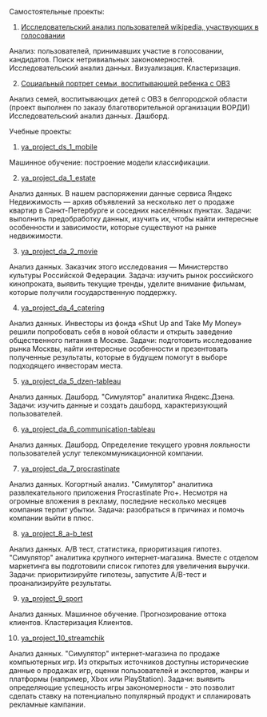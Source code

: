 Самостоятельные проекты:
1. [Исследовательский анализ пользователей wikipedia, участвующих в голосовании](https://github.com/ziadove/master_wiki)

Анализ: пользователей, принимавших участие в голосовании, кандидатов. Поиск нетривиальных закономерностей. 
Исследовательский анализ данных. Визуализация. Кластеризация.

2. [Социальный портрет семьи, воспитывающей ребенка с ОВЗ](https://github.com/ziadove/master_special_needs)

Анализ семей, воспитывающих детей с ОВЗ в белгородской области (проект выполнен по заказу благотворительной организации ВОРДИ)
Исследовательский анализ данных. Дашборд.

Учебные проекты:
1. [ya_project_ds_1_mobile](https://github.com/ziadove/ya_project_ds_1_mobile)

Машинное обучение: построение модели классификации.

2. [ya_project_da_1_estate](https://github.com/ziadove/ya_project_da_1_estate)

Анализ данных.
В нашем распоряжении данные сервиса Яндекс Недвижимость — архив объявлений за несколько лет о продаже квартир в Санкт-Петербурге и соседних населённых пунктах. Задачи: выполнить предобработку данных, изучить их, чтобы найти интересные особенности и зависимости, которые существуют на рынке недвижимости.

3. [ya_project_da_2_movie](https://github.com/ziadove/ya_project_da_2_movie)

Анализ данных. 
Заказчик этого исследования — Министерство культуры Российской Федерации. Задача: изучить рынок российского кинопроката, выявить текущие тренды, уделите внимание фильмам, которые получили государственную поддержку.

4. [ya_project_da_4_catering](https://github.com/ziadove/ya_project_da_4_catering)

Анализ данных.
Инвесторы из фонда «Shut Up and Take My Money» решили попробовать себя в новой области и открыть заведение общественного питания в Москве. Задачи: подготовить исследование рынка Москвы, найти интересные особенности и презентовать полученные результаты, которые в будущем помогут в выборе подходящего инвесторам места.

5. [ya_project_da_5_dzen-tableau](https://github.com/ziadove/ya_project_da_5_dzen-tableau)

Анализ данных. Дашборд.
"Симулятор" аналитика Яндекс.Дзена. Задачи: изучить данные и создать дашборд, характеризующий пользователей.

6. [ya_project_da_6_communication-tableau](https://github.com/ziadove/ya_project_da_6_communication-tableau)

Анализ данных. Дашборд.
Определение текущего уровня лояльности пользователей услуг телекоммуникационной компании.

7. [ya_project_da_7_procrastinate](https://github.com/ziadove/ya_project_da_7_procrastinate)

Анализ данных. Когортный анализ.
"Симулятор" аналитика развлекательного приложения Procrastinate Pro+. Несмотря на огромные вложения в рекламу, последние несколько месяцев компания терпит убытки. Задача: разобраться в причинах и помочь компании выйти в плюс. 

8. [ya_project_8_a-b_test](https://github.com/ziadove/ya_project_8_a-b_test)

Анализ данных. A/B тест, статистика, приоритизация гипотез.
"Симулятор" аналитика крупного интернет-магазина. Вместе с отделом маркетинга вы подготовили список гипотез для увеличения выручки. Задачи: приоритизируйте гипотезы, запустите A/B-тест и проанализируйте результаты.

9. [ya_project_9_sport](https://github.com/ziadove/ya_project_9_sport/tree/main)

Анализ данных. Машинное обучение. 
Прогнозирование оттока клиентов. Кластеризация Клиентов.

10. [ya_project_10_streamchik](https://github.com/ziadove/ya_project_10_streamchik)

Анализ данных. 
"Симулятор" интернет-магазина по продаже компьютерных игр. Из открытых источников доступны исторические данные о продажах игр, оценки пользователей и экспертов, жанры и платформы (например, Xbox или PlayStation). Задачи: выявить определяющие успешность игры закономерности - это позволит сделать ставку на потенциально популярный продукт и спланировать рекламные кампании.
